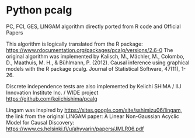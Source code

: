 # Python pcalg
PC, FCI, GES, LINGAM algorithm directly ported from R code and Official Papers

This algorithm is logically translated from the R package: https://www.rdocumentation.org/packages/pcalg/versions/2.6-0
The original algorithm was implemented by Kalisch, M., Mächler, M., Colombo, D., Maathuis, M. H., & Bühlmann, P. (2012). Causal inference using graphical models with the R package pcalg. Journal of Statistical Software, 47(11), 1-26.

Discrete independence tests are also implemented by Keiichi SHIMA / IIJ Innovation Institute Inc. / WIDE project
https://github.com/keiichishima/pcalg

Lingam was inspired by https://sites.google.com/site/sshimizu06/lingam, the link from the original LINGAM paper: A Linear Non-Gaussian Acyclic Model for Causal Discovery: https://www.cs.helsinki.fi/u/ahyvarin/papers/JMLR06.pdf
